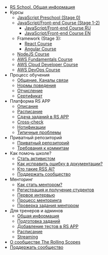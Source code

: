 - [RS School. Общая информация](README.md)
- Курсы
  - [JavaScript Preschool (Stage 0)](https://rs.school/courses/javascript-preschool-ru)
  - [JavaScript/Front-end Course (Stage 1-2)](js-fe-course.md)
    - [JavaScript/Front-end Course RU](https://rs.school/courses/javascript-ru)
    - [JavaScript/Front-end Course EN](https://rs.school/courses/javascript)
  - Framework (Stage 3):
    - [React Course](https://rs.school/courses/reactjs)
    - [Angular Course](https://rs.school/courses/angular)
  - [NodeJS Course](https://rs.school/courses/nodejs)
  - [AWS Fundamentals Course](https://rs.school/courses/aws-fundamentals)
  - [AWS Cloud Developer Course](https://rs.school/courses/aws-cloud-developer)
  - [AWS DevOps Course](https://rs.school/courses/aws-devops)
- Процесс обучения
  - [Общение. Каналы связи](rs-school-chats.md)
  - [Нормы поведения](code-of-conduct.md)
  - [Отчисление](dismission.md)
  - [Сертификат](rs-school-certificate.md)
- Платформа RS APP
  - [Описание](rs-app.md)
  - [Расписание](rs-app-schedule.md)
  - [Сдача заданий в RS APP](rs-app-tasks.md)
  - [Cross-check](cross-check-flow.md)
  - [Нотификации](notifications.md)
  - [Типичные проблемы](rs-app-issues.md)
- Приватный репозиторий
  - [Приватный репозиторий](private-repository.md)
  - [Требования к коммитам](git-convention.md)
- Как помочь школе?
  - [Стать активистом](rs-school-activist.md)
  - [Как исправить ошибку в документации?](fix-typo.md)
  - [Кто такие RSS AI?](rs-school-ai.md)
  - [Поддержать сообщество](fundraiser.md)
- Менторинг
  - [Как стать ментором?](rs-school-mentor.md)
  - [Регистрация и получение студентов](mentoring-kick-off.md)
  - [Первое интервью](mentoring-first-interview.md)
  - [Процесс менторинга](mentoring.md)
  - [Проверка задания ментором](pull-request-review-process.md)
- Для тренеров и админов
  - [Общая информация](rs-school-trainer.md)
  - [Подготовка заданий](create-task.md)
  - [Добавление тестов в RS APP](rs-app-add-tests.md)
  - [Расписание](rs-app-schedule-admins.md)
  - [Streaming](streaming.md)
- [О сообществе The Rolling Scopes](rolling-scopes-overview.md)
- [Поддержать сообщество](fundraiser.md)
